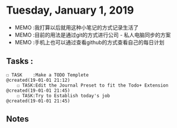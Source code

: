 # Tuesday, January 1, 2019
- MEMO        :我打算以后就用这种小笔记的方式记录生活了
- MEMO        :目前的用法是通过git的方式进行公司 - 私人电脑同步的方案
- MEMO        :手机上也可以通过查看github的方式查看自己的每日计划

## Tasks      :
    ☐ TASK    :Make a TODO Templete                               @created(19-01-01 21:12)
        ☐ TASK:Edit the Journal Preset to fit the Todo+ Extension @created(19-01-01 21:45)
        ☐ TASK:Try to Establish today's job                       @created(19-01-01 21:45)

## Notes




